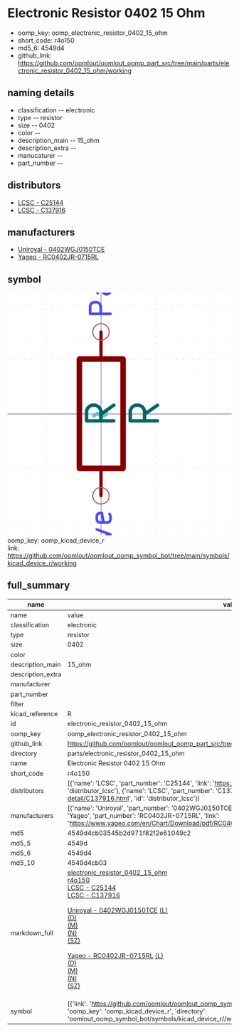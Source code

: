 # Electronic Resistor 0402 15 Ohm

  
* oomp_key: oomp_electronic_resistor_0402_15_ohm 
* short_code: r4o150
* md5_6: 4549d4  
* github_link: https://github.com/oomlout/oomlout_oomp_part_src/tree/main/parts/electronic_resistor_0402_15_ohm/working  
## naming details
* classification -- electronic
* type -- resistor
* size -- 0402
* color -- 
* description_main -- 15_ohm
* description_extra -- 
* manucaturer -- 
* part_number -- 

## distributors
* [LCSC - C25144](https://lcsc.com/product-detail/C25144.html)  
* [LCSC - C137916](https://lcsc.com/product-detail/C137916.html)  

## manufacturers
* [Uniroyal - 0402WGJ0150TCE]()  
* [Yageo - RC0402JR-0715RL](https://www.yageo.com/en/Chart/Download/pdf/RC0402JR-0715RL)  

## symbol

![](symbol/0/working/working_600.png)  
oomp_key: oomp_kicad_device_r  
link: https://github.com/oomlout/oomlout_oomp_symbol_bot/tree/main/symbols/kicad_device_r/working  


## full_summary
| name | value | 
| --- | --- | 
| name | value | 
| classification | electronic | 
| type | resistor | 
| size | 0402 | 
| color |  | 
| description_main | 15_ohm | 
| description_extra |  | 
| manufacturer |  | 
| part_number |  | 
| filter |  | 
| kicad_reference | R | 
| id | electronic_resistor_0402_15_ohm | 
| oomp_key | oomp_electronic_resistor_0402_15_ohm | 
| github_link | https://github.com/oomlout/oomlout_oomp_part_src/tree/main/parts/electronic_resistor_0402_15_ohm/working | 
| directory | parts/electronic_resistor_0402_15_ohm | 
| name | Electronic Resistor 0402 15 Ohm | 
| short_code | r4o150 | 
| distributors | [{'name': 'LCSC', 'part_number': 'C25144', 'link': 'https://lcsc.com/product-detail/C25144.html', 'id': 'distributor_lcsc'}, {'name': 'LCSC', 'part_number': 'C137916', 'link': 'https://lcsc.com/product-detail/C137916.html', 'id': 'distributor_lcsc'}] | 
| manufacturers | [{'name': 'Uniroyal', 'part_number': '0402WGJ0150TCE', 'link': '', 'id': 'manufacturer_uniroyal'}, {'name': 'Yageo', 'part_number': 'RC0402JR-0715RL', 'link': 'https://www.yageo.com/en/Chart/Download/pdf/RC0402JR-0715RL', 'id': 'manufacturer_yageo'}] | 
| md5 | 4549d4cb03545b2d971f82f2e61049c2 | 
| md5_5 | 4549d | 
| md5_6 | 4549d4 | 
| md5_10 | 4549d4cb03 | 
| markdown_full | [electronic_resistor_0402_15_ohm](https://github.com/oomlout/oomlout_oomp_part_src/tree/main/parts/electronic_resistor_0402_15_ohm/working)<br>[r4o150](https://github.com/oomlout/oomlout_oomp_part_src/tree/main/parts/electronic_resistor_0402_15_ohm/working)<br>[LCSC - C25144<br>](https://lcsc.com/product-detail/C25144.html)[LCSC - C137916<br>](https://lcsc.com/product-detail/C137916.html)<br>[Uniroyal - 0402WGJ0150TCE]() [(L)<br>](https://www.lcsc.com/search?q=0402WGJ0150TCE)[(D)<br>](https://www.digikey.com/en/products?,keywords=0402WGJ0150TCE)[(M)<br>](https://www.mouser.com/Search/Refine?Keyword=0402WGJ0150TCE)[(N)<br>](https://www.newark.com/search?st=0402WGJ0150TCE)[(SZ)<br>](https://so.szlcsc.com/global.html?k=0402WGJ0150TCE)<br>[Yageo - RC0402JR-0715RL](https://www.yageo.com/en/Chart/Download/pdf/RC0402JR-0715RL) [(L)<br>](https://www.lcsc.com/search?q=RC0402JR-0715RL)[(D)<br>](https://www.digikey.com/en/products?,keywords=RC0402JR-0715RL)[(M)<br>](https://www.mouser.com/Search/Refine?Keyword=RC0402JR-0715RL)[(N)<br>](https://www.newark.com/search?st=RC0402JR-0715RL)[(SZ)<br>](https://so.szlcsc.com/global.html?k=RC0402JR-0715RL)<br> | 
| symbol | [{'link': 'https://github.com/oomlout/oomlout_oomp_symbol_bot/tree/main/symbols/kicad_device_r', 'oomp_key': 'oomp_kicad_device_r', 'directory': 'oomlout_oomp_symbol_bot/symbols/kicad_device_r//working/working.kicad_sym'}] | 
